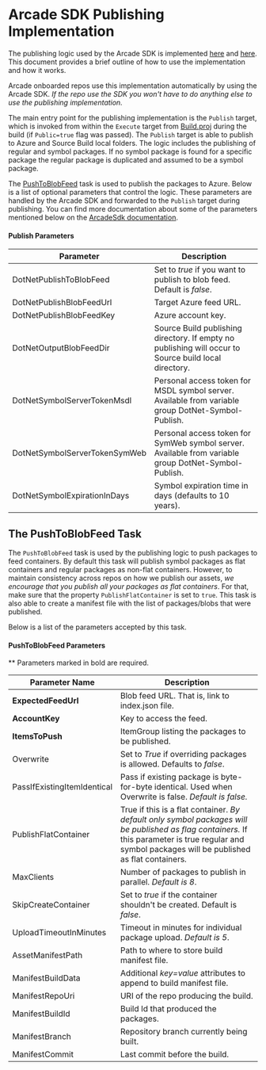 # Arcade SDK Publishing Implementation

The publishing logic used by the Arcade SDK is implemented [here](../src/Microsoft.DotNet.Arcade.Sdk/tools/Publishing.proj) and [here](../src/Microsoft.DotNet.Build.Tasks.Feed). This document provides a brief outline of how to use the implementation and how it works.

Arcade onboarded repos use this implementation automatically by using the Arcade SDK. *If the repo use the SDK you won't have to do anything else to use the publishing implementation.*

The main entry point for the publishing implementation is the `Publish` target, which is invoked from within the `Execute` target from [Build.proj](../../src/Microsoft.DotNet.Arcade.Sdk/tools/Build.proj) during the build (if `Public=true` flag was passed). The `Publish` target is able to publish to Azure and Source Build local folders. The logic includes the publishing of regular and symbol packages. If no symbol package is found for a specific package the regular package is duplicated and assumed to be a symbol package.

The [PushToBlobFeed](../../src/Microsoft.DotNet.Build.Tasks.Feed/src/PushToBlobFeed.cs) task is used to publish the packages to Azure. Below is a list of optional parameters that control the logic. These parameters are handled by the Arcade SDK and forwarded to the `Publish` target during publishing. You can find more documentation about some of the parameters mentioned below on the [ArcadeSdk documentation](../ArcadeSdk.md).

#### Publish Parameters

| Parameter                     | Description                                                  |
| ----------------------------- | ------------------------------------------------------------ |
| DotNetPublishToBlobFeed       | Set to *true* if you want to publish to blob feed. Default is *false*. |
| DotNetPublishBlobFeedUrl      | Target Azure feed URL.                                       |
| DotNetPublishBlobFeedKey      | Azure account key.                                           |
| DotNetOutputBlobFeedDir       | Source Build publishing directory. If empty no publishing will occur to Source build local directory. |
| DotNetSymbolServerTokenMsdl   | Personal access token for MSDL symbol server. Available from variable group DotNet-Symbol-Publish. |
| DotNetSymbolServerTokenSymWeb | Personal access token for SymWeb symbol server. Available from variable group DotNet-Symbol-Publish. |
| DotNetSymbolExpirationInDays  | Symbol expiration time in days (defaults to 10 years).       |



## The PushToBlobFeed Task

The `PushToBlobFeed` task is used by the publishing logic to push packages to feed containers. By default this task will publish symbol packages as flat containers and regular packages as non-flat containers. However, to maintain consistency across repos on how we publish our assets, *we encourage that you publish all your packages as flat containers*. For that, make sure that the property `PublishFlatContainer` is set to `true`. This task is also able to create a manifest file with the list of packages/blobs that were published.

Below is a list of the parameters accepted by this task.

#### PushToBlobFeed Parameters

** Parameters marked in bold are required.

| Parameter Name              | Description                                                  |
| --------------------------- | ------------------------------------------------------------ |
| **ExpectedFeedUrl**         | Blob feed URL. That is, link to index.json file.             |
| **AccountKey**              | Key to access the feed.                                      |
| **ItemsToPush**             | ItemGroup listing the packages to be published.              |
| Overwrite                   | Set to *True* if overriding packages is allowed. Defaults to *false*. |
| PassIfExistingItemIdentical | Pass if existing package is byte-for-byte identical. Used when Overwrite is false. *Default is false.* |
| PublishFlatContainer        | True if this is a flat container. *By default only symbol packages will be published as flag containers.* If this parameter is true regular and symbol packages will be published as flat containers. |
| MaxClients                  | Number of packages to publish in parallel. *Default is 8*.   |
| SkipCreateContainer         | Set to *true* if the container shouldn't be created. Default is *false*. |
| UploadTimeoutInMinutes      | Timeout in minutes for individual package upload. *Default is 5*. |
| AssetManifestPath           | Path to where to store build manifest file.                  |
| ManifestBuildData           | Additional *key=value* attributes to append to build manifest file. |
| ManifestRepoUri             | URI of the repo producing the build.                         |
| ManifestBuildId             | Build Id that produced the packages.                         |
| ManifestBranch              | Repository branch currently being built.                     |
| ManifestCommit              | Last commit before the build.                                |
